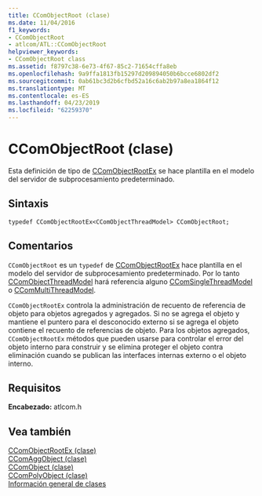 ```yaml
---
title: CComObjectRoot (clase)
ms.date: 11/04/2016
f1_keywords:
- CComObjectRoot
- atlcom/ATL::CComObjectRoot
helpviewer_keywords:
- CComObjectRoot class
ms.assetid: f8797c38-6e73-4f67-85c2-71654cffa8eb
ms.openlocfilehash: 9a9ffa1813fb15297d209894050b6bcce6802df2
ms.sourcegitcommit: 0ab61bc3d2b6cfbd52a16c6ab2b97a8ea1864f12
ms.translationtype: MT
ms.contentlocale: es-ES
ms.lasthandoff: 04/23/2019
ms.locfileid: "62259370"
---
```

# <a name="ccomobjectroot-class"></a>CComObjectRoot (clase)

Esta definición de tipo de [CComObjectRootEx](../../atl/reference/ccomobjectrootex-class.md) se hace plantilla en el modelo del servidor de subprocesamiento predeterminado.

## <a name="syntax"></a>Sintaxis

```
typedef CComObjectRootEx<CComObjectThreadModel> CComObjectRoot;
```

## <a name="remarks"></a>Comentarios

`CComObjectRoot` es un `typedef` de [CComObjectRootEx](../../atl/reference/ccomobjectrootex-class.md) hace plantilla en el modelo del servidor de subprocesamiento predeterminado. Por lo tanto [CComObjectThreadModel](atl-typedefs.md#ccomobjectthreadmodel) hará referencia alguno [CComSingleThreadModel](../../atl/reference/ccomsinglethreadmodel-class.md) o [CComMultiThreadModel](../../atl/reference/ccommultithreadmodel-class.md).

`CComObjectRootEx` controla la administración de recuento de referencia de objeto para objetos agregados y agregados. Si no se agrega el objeto y mantiene el puntero para el desconocido externo si se agrega el objeto contiene el recuento de referencias de objeto. Para los objetos agregados, `CComObjectRootEx` métodos que pueden usarse para controlar el error del objeto interno para construir y se elimina proteger el objeto contra eliminación cuando se publican las interfaces internas externo o el objeto interno.

## <a name="requirements"></a>Requisitos

**Encabezado:** atlcom.h

## <a name="see-also"></a>Vea también

[CComObjectRootEx (clase)](../../atl/reference/ccomobjectrootex-class.md)<br/>
[CComAggObject (clase)](../../atl/reference/ccomaggobject-class.md)<br/>
[CComObject (clase)](../../atl/reference/ccomobject-class.md)<br/>
[CComPolyObject (clase)](../../atl/reference/ccompolyobject-class.md)<br/>
[Información general de clases](../../atl/atl-class-overview.md)
